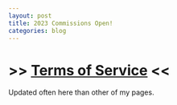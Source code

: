 ```yaml
---
layout: post
title: 2023 Commissions Open!
categories: blog
---
```


# >> [Terms of Service](/commissions/) <<
Updated often here than other of my pages.
